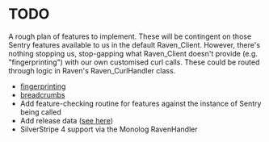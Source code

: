 # TODO

A rough plan of features to implement. These will be contingent on those Sentry features
available to us in the default Raven_Client. However, there's nothing stopping us, stop-gapping what Raven_Client 
doesn't provide (e.g. "fingerprinting") with our own customised curl calls. These could be routed through
logic in Raven's Raven_CurlHandler class.

* [fingerprinting](https://docs.sentry.io/learn/rollups/#customize-grouping-with-fingerprints)
* [breadcrumbs](https://docs.sentry.io/learn/breadcrumbs/)
* Add feature-checking routine for features against the instance of Sentry being called
* Add release data ([see here](https://docs.sentry.io/clients/php/config/))
* SilverStripe 4 support via the Monolog RavenHandler

